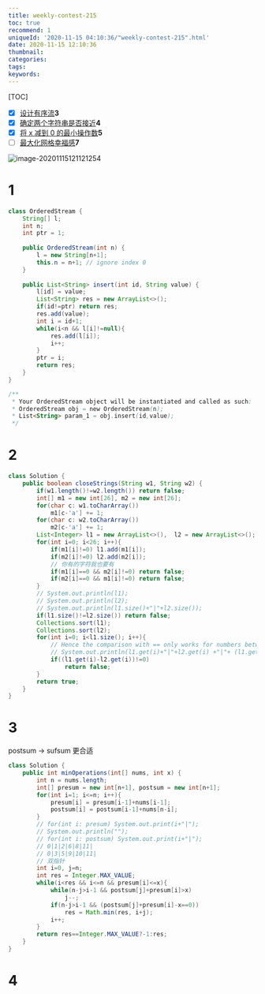 ```yaml
---
title: weekly-contest-215
toc: true
recommend: 1
uniqueId: '2020-11-15 04:10:36/"weekly-contest-215".html'
date: 2020-11-15 12:10:36
thumbnail:
categories:
tags:
keywords:
---
```


[TOC]

- [x] [设计有序流](https://leetcode-cn.com/contest/weekly-contest-215/problems/design-an-ordered-stream/)**3**
- [x] [确定两个字符串是否接近](https://leetcode-cn.com/contest/weekly-contest-215/problems/determine-if-two-strings-are-close/)**4**
- [x] [将 x 减到 0 的最小操作数](https://leetcode-cn.com/contest/weekly-contest-215/problems/minimum-operations-to-reduce-x-to-zero/)**5**
- [ ] [最大化网格幸福感](https://leetcode-cn.com/contest/weekly-contest-215/problems/maximize-grid-happiness/)**7**

![image-20201115121121254](https://i.loli.net/2020/11/15/QnlxpMiLIF315YJ.png)

<!--more-->



# 1

```java
class OrderedStream {
    String[] l;
    int n;
    int ptr = 1;
    
    public OrderedStream(int n) {
        l = new String[n+1];
        this.n = n+1; // ignore index 0
    }
    
    public List<String> insert(int id, String value) {
        l[id] = value;
        List<String> res = new ArrayList<>();
        if(id!=ptr) return res;
        res.add(value);
        int i = id+1;
        while(i<n && l[i]!=null){
            res.add(l[i]);
            i++;
        }
        ptr = i;
        return res;
    }
}

/**
 * Your OrderedStream object will be instantiated and called as such:
 * OrderedStream obj = new OrderedStream(n);
 * List<String> param_1 = obj.insert(id,value);
 */
```

# 2

```java
class Solution {
    public boolean closeStrings(String w1, String w2) {
        if(w1.length()!=w2.length()) return false;
        int[] m1 = new int[26], m2 = new int[26];
        for(char c: w1.toCharArray())
            m1[c-'a'] += 1;
        for(char c: w2.toCharArray())
            m2[c-'a'] += 1;
        List<Integer> l1 = new ArrayList<>(),  l2 = new ArrayList<>();
        for(int i=0; i<26; i++){
            if(m1[i]!=0) l1.add(m1[i]);
            if(m2[i]!=0) l2.add(m2[i]);
            // 你有的字符我也要有
            if(m1[i]==0 && m2[i]!=0) return false;
            if(m2[i]==0 && m1[i]!=0) return false;
        }
        // System.out.println(l1);
        // System.out.println(l2);
        // System.out.println(l1.size()+"|"+l2.size());
        if(l1.size()!=l2.size()) return false;
        Collections.sort(l1);
        Collections.sort(l2);
        for(int i=0; i<l1.size(); i++){
            // Hence the comparison with == only works for numbers between -128 and 127.
            // System.out.println(l1.get(i)+"|"+l2.get(i) +"|"+ (l1.get(i)!=l2.get(i)));
            if((l1.get(i)-l2.get(i))!=0)
                return false;
        }
        return true;
    }
}
```

# 3

postsum -> sufsum 更合适

```java
class Solution {
    public int minOperations(int[] nums, int x) {
        int n = nums.length;
        int[] presum = new int[n+1], postsum = new int[n+1];
        for(int i=1; i<=n; i++){
            presum[i] = presum[i-1]+nums[i-1];
            postsum[i] = postsum[i-1]+nums[n-i];
        }
        // for(int i: presum) System.out.print(i+"|");
        // System.out.println("");
        // for(int i: postsum) System.out.print(i+"|");
        // 0|1|2|6|8|11|
        // 0|3|5|9|10|11|
        // 双指针
        int i=0, j=n;
        int res = Integer.MAX_VALUE;
        while(i<res && i<=n && presum[i]<=x){
            while(n-j>i-1 && postsum[j]+presum[i]>x)
                j--;
            if(n-j>i-1 && (postsum[j]+presum[i]-x==0))
                res = Math.min(res, i+j);
            i++;
        }
        return res==Integer.MAX_VALUE?-1:res;
    }
}
```


# 4

```java

```

